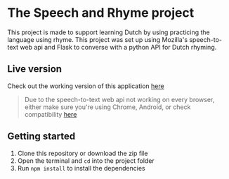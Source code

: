 # The Speech and Rhyme project
This project is made to support learning Dutch by using practicing the language using rhyme. 
This project was set up using Mozilla's speech-to-text web api and Flask to converse with a python API for Dutch rhyming. 

## Live version
Check out the working version of this application [here](https://speechandrhyme.azurewebsites.net/) 
> Due to the speech-to-text web api not working on every browser, either make sure you're using Chrome, Android, or check compatibility [here](https://caniuse.com/?search=web%20speech%20api)

## Getting started
1. Clone this repository or download the zip file
2. Open the terminal and `cd` into the project folder
3. Run `npm install` to install the dependencies
